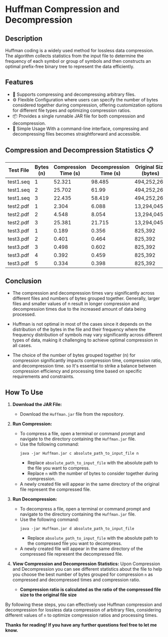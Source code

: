 # Huffman Compression and Decompression

## Description

Huffman coding is a widely used method for lossless data compression. The algorithm collects statistics from the input file to determine the frequency of each symbol or group of symbols and then constructs an optimal prefix-free binary tree to represent the data efficiently.


## Features

- 📁 Supports compressing and decompressing arbitrary files.
- ⚙️ Flexible Configuration where users can specify the number of bytes considered together during compression, offering customization options for different file types and optimizing compression ratios.
- 📦 Provides a single runnable JAR file for both compression and decompression.
- 🔄 Simple Usage With a command-line interface, compressing and decompressing files becomes straightforward and accessible.

## Compression and Decompression Statistics 📋

| Test File   | Bytes (n) | Compression Time (s) | Decompression Time (s) | Original Size (bytes) | Compressed Size (bytes) | Compression Ratio |
|-------------|-----------|-----------------------|-------------------------|------------------------|--------------------------|-------------------|
| test1.seq    | 1         | 52.321                | 98.485                 | 494,252,260            | 250,469,785              | 0.50677           |
| test1.seq    | 2         | 25.702                | 61.99                 | 494,252,260            | 207,641,631              | 0.4201           |
| test1.seq    | 3         | 22.435                | 58.419                 | 494,252,260            | 187,004,146              | 0.37835           |
| test2.pdf   | 1         | 2.304                 | 6.088                   | 13,294,045             | 13,268,525               | 0.99808           |
| test2.pdf   | 2         | 4.548                 | 8.054                   | 13,294,045             | 14,751,570               | 1.10964           |
| test2.pdf   | 3         | 25.381                | 21.715                  | 13,294,045             | 133,335,497              | 10.02972          |
| test3.pdf   | 1         | 0.189                | 0.356                  | 825,392             | 773,590             | 0.937          |
| test3.pdf   | 2         | 0.401                | 0.464                  | 825,392             | 2,310,617              | 2.799          |
| test3.pdf   | 3         | 0.498                | 0.602                  | 825,392            | 6,050,805              | 7.330          |
| test3.pdf   | 4         | 0.392                 | 0.459                   | 825,392                | 5,356,948                | 6.49019           |
| test3.pdf   | 5         | 0.334                 | 0.398                   | 825,392                | 4,519,634                | 5.47574           |

## Conclusion

- The compression and decompression times vary significantly across different files and numbers of bytes grouped together. Generally, larger files and smaller values of n result in longer compression and decompression times due to the increased amount of data being processed.

- Huffman is not optimal in most of the cases since it depends on the distribution of the bytes in the file and their frequency where the frequency distribution of symbols may vary significantly across different types of data, making it challenging to achieve optimal compression in all cases.

- The choice of the number of bytes grouped together (n) for compression significantly impacts compression time, compression ratio, and decompression time. so It's essential to strike a balance between compression efficiency and processing time based on specific requirements and constraints.


## How To Use

1. **Download the JAR File:** 
   - Download the `Huffman.jar` file from the repository.

2. **Run Compression:**
   - To compress a file, open a terminal or command prompt and navigate to the directory containing the `Huffman.jar` file.
   - Use the following command:
     ```
     java -jar Huffman.jar c absolute_path_to_input_file n
     ```
     - Replace `absolute_path_to_input_file` with the absolute path to the file you want to compress.
     - Replace `n` with the number of bytes to consider together during compression.
   - A newly created file will appear in the same directory of the original file represent the compressed file.

3. **Run Decompression:**
   - To decompress a file, open a terminal or command prompt and navigate to the directory containing the `Huffman.jar` file.
   - Use the following command:
     ```
     java -jar Huffman.jar d absolute_path_to_input_file
     ```
     - Replace `absolute_path_to_input_file` with the absolute path to the compressed file you want to decompress.
   - A newly created file will appear in the same directory of the compressed file represent the decompressed file.

4. **View Compression and Decompression Statistics:**
Upon Compression and Decompression you can see different statistics about the  file to help you choose the best number of bytes grouped for compression `n` as compressed and decompressed times and compression ratio.

   - **Compression ratio is calculated as the ratio of the compressed file size to the original file size**  
    
By following these steps, you can effectively use Huffman compression and decompression for lossless data compression of arbitrary files, considering different values of `n` to optimize compression ratios and processing times.

**Thanks for reading! If you have any further questions feel free to let me know.**

